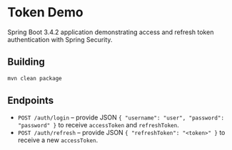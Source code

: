 # Token Demo

Spring Boot 3.4.2 application demonstrating access and refresh token authentication with Spring Security.

## Building

```bash
mvn clean package
```

## Endpoints

* `POST /auth/login` – provide JSON `{ "username": "user", "password": "password" }` to receive `accessToken` and `refreshToken`.
* `POST /auth/refresh` – provide JSON `{ "refreshToken": "<token>" }` to receive a new `accessToken`.
